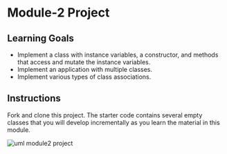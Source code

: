 # Module-2 Project

## Learning Goals

- Implement a class with instance variables, a constructor, and methods that
  access and mutate the instance variables.
- Implement an application with multiple classes.
- Implement various types of class associations.

## Instructions

Fork and clone this project.
The starter code contains several empty classes that
you will develop incrementally as you learn the material
in this module.

![uml module2 project](https://curriculum-content.s3.amazonaws.com/6676/java-multipleclasses/uml_module2_project.png)

